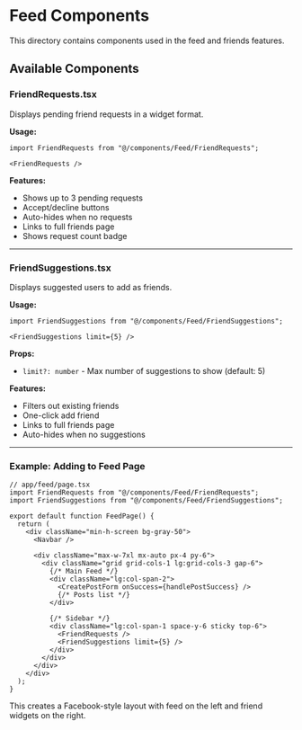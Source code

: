 # Feed Components

This directory contains components used in the feed and friends features.

## Available Components

### FriendRequests.tsx
Displays pending friend requests in a widget format.

**Usage:**
```tsx
import FriendRequests from "@/components/Feed/FriendRequests";

<FriendRequests />
```

**Features:**
- Shows up to 3 pending requests
- Accept/decline buttons
- Auto-hides when no requests
- Links to full friends page
- Shows request count badge

---

### FriendSuggestions.tsx
Displays suggested users to add as friends.

**Usage:**
```tsx
import FriendSuggestions from "@/components/Feed/FriendSuggestions";

<FriendSuggestions limit={5} />
```

**Props:**
- `limit?: number` - Max number of suggestions to show (default: 5)

**Features:**
- Filters out existing friends
- One-click add friend
- Links to full friends page
- Auto-hides when no suggestions

---

### Example: Adding to Feed Page

```tsx
// app/feed/page.tsx
import FriendRequests from "@/components/Feed/FriendRequests";
import FriendSuggestions from "@/components/Feed/FriendSuggestions";

export default function FeedPage() {
  return (
    <div className="min-h-screen bg-gray-50">
      <Navbar />
      
      <div className="max-w-7xl mx-auto px-4 py-6">
        <div className="grid grid-cols-1 lg:grid-cols-3 gap-6">
          {/* Main Feed */}
          <div className="lg:col-span-2">
            <CreatePostForm onSuccess={handlePostSuccess} />
            {/* Posts list */}
          </div>

          {/* Sidebar */}
          <div className="lg:col-span-1 space-y-6 sticky top-6">
            <FriendRequests />
            <FriendSuggestions limit={5} />
          </div>
        </div>
      </div>
    </div>
  );
}
```

This creates a Facebook-style layout with feed on the left and friend widgets on the right.
